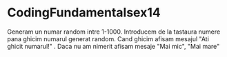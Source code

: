 # CodingFundamentalsex14

Generam un numar random intre 1-1000. Introducem de la tastaura numere pana ghicim numarul generat random. Cand ghicim afisam mesajul "Ati ghicit numarul!" . Daca nu am nimerit afisam mesaje "Mai mic", "Mai mare"
